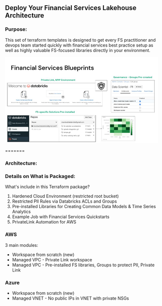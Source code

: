 ## Deploy Your Financial Services Lakehouse Architecture 

### Purpose: 

This set of terraform templates is designed to get every FS practitioner and devops team started quickly with financial services best practice setup as well as highly valuable FS-focused libraries directly in your environment. 

<p align="center">
  <img src="fs_blueprints.jpg" width="700px"/>
</p>


=======
### Architecture: 


### Details on What is Packaged: 

What's include in this Terraform package? 

1. Hardened Cloud Environment (restricted root bucket) 
2. Restricted PII Rules via Databricks ACLs and Groups
3. Pre-installed Libraries for Creating Common Data Models & Time Series Analytics
4. Example Job with Financial Services Quickstarts
5. PrivateLink Automation for AWS


### AWS 

3 main modules: 

* Workspace from scratch (new)
* Managed VPC - Private Link workspace
* Managed VPC - Pre-installed FS libraries, Groups to protect PII, Private Link


### Azure 


* Workspace from scratch (new)
* Managed VNET - No public IPs in VNET with private NSGs
